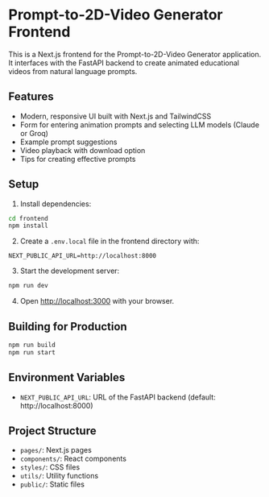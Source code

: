 # Prompt-to-2D-Video Generator Frontend

This is a Next.js frontend for the Prompt-to-2D-Video Generator application. It interfaces with the FastAPI backend to create animated educational videos from natural language prompts.

## Features

- Modern, responsive UI built with Next.js and TailwindCSS
- Form for entering animation prompts and selecting LLM models (Claude or Groq)
- Example prompt suggestions
- Video playback with download option
- Tips for creating effective prompts

## Setup

1. Install dependencies:

```bash
cd frontend
npm install
```

2. Create a `.env.local` file in the frontend directory with:

```
NEXT_PUBLIC_API_URL=http://localhost:8000
```

3. Start the development server:

```bash
npm run dev
```

4. Open [http://localhost:3000](http://localhost:3000) with your browser.

## Building for Production

```bash
npm run build
npm run start
```

## Environment Variables

- `NEXT_PUBLIC_API_URL`: URL of the FastAPI backend (default: http://localhost:8000)

## Project Structure

- `pages/`: Next.js pages
- `components/`: React components
- `styles/`: CSS files
- `utils/`: Utility functions
- `public/`: Static files 